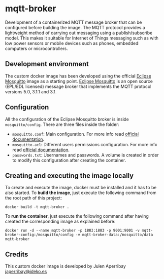 # mqtt-broker
Development of a containerized MQTT message broker that can be configured before building the image. The MQTT protocol provides a lightweight method of carrying out messaging using a publish/subscribe model. This makes it suitable for Internet of Things messaging such as with low power sensors or mobile devices such as phones, embedded computers or microcontrollers.

## Development environment
The custom docker image has been developed using the official [Eclipse Mosquitto](https://hub.docker.com/_/eclipse-mosquitto) image as a starting point. [Eclipse Mosquitto](https://mosquitto.org/) is an open source (EPL/EDL licensed) message broker that implements the MQTT protocol versions 5.0, 3.1.1 and 3.1.

## Configuration
All the configuration of the Eclipse Mosquitto broker is inside `mosquitto/config`. There are three files inside the folder:
- `mosquitto.conf`: Main configuration. For more info read [official documentation](https://mosquitto.org/man/mosquitto-conf-5.html).
- `mosquitto.acl`: Different users permissions configuration. For more info read [official documentation](https://mosquitto.org/man/mosquitto-conf-5.html).
- `passwords.txt`: Usernames and passwords.
A volume is created in order to modify this configuration after creating the container.

## Creating and executing the image locally
To create and execute the image, docker must be installed and it has to be also started. To **build the image**, just execute the following command from the root path of this project:

``` console
docker build -t mqtt-broker .

```

To **run the container**, just execute the following command after having created the corresponding image as explained before:

``` console
docker run -d --name mqtt-broker -p 1883:1883 -p 9001:9001 -v mqtt-broker-config:/mosquitto/config -v mqtt-broker-data:/mosquitto/data mqtt-broker

```

## Credits
This custom docker image is developed by Julen Aperribay <japerribay@ideko.es>